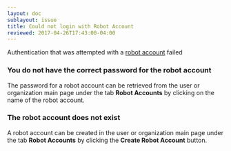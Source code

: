 ```yaml
---
layout: doc
sublayout: issue
title: Could not login with Robot Account
reviewed: 2017-04-26T17:43:00-04:00
---
```

Authentication that was attempted with a [robot account](/glossary/robot-accounts.html) failed

### You do not have the correct password for the robot account

The password for a robot account can be retrieved from the user or organization main page under the tab **Robot Accounts** by clicking on the name of the robot account.

### The robot account does not exist

A robot account can be created in the user or organization main page under the tab **Robot Accounts** by clicking the **Create Robot Account** button.
